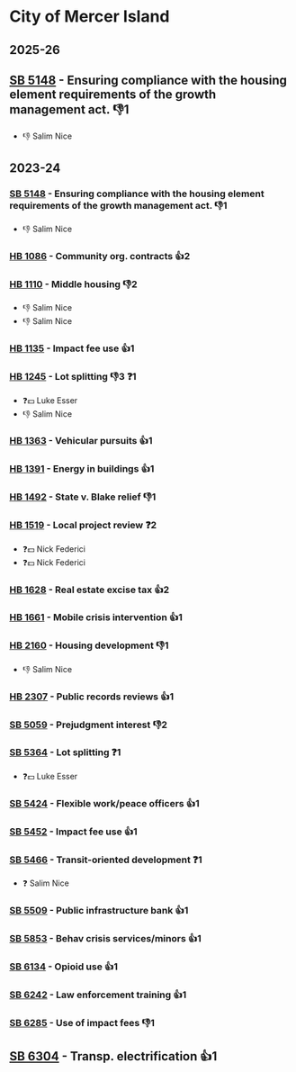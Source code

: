 # City of Mercer Island
## 2025-26

## [SB 5148](/bill/2025-26/sb/5148/) - Ensuring compliance with the housing element requirements of the growth management act.  👎1 
* 👎 Salim Nice

## 2023-24

### [SB 5148](/bill/2023-24/sb/5148/) - Ensuring compliance with the housing element requirements of the growth management act.  👎1 
* 👎 Salim Nice

### [HB 1086](/bill/2023-24/hb/1086/) - Community org. contracts 👍2  

### [HB 1110](/bill/2023-24/hb/1110/) - Middle housing  👎2 
* 👎 Salim Nice
* 👎 Salim Nice

### [HB 1135](/bill/2023-24/hb/1135/) - Impact fee use 👍1  

### [HB 1245](/bill/2023-24/hb/1245/) - Lot splitting  👎3 ❓1
* ❓💵 Luke Esser
* 👎 Salim Nice

### [HB 1363](/bill/2023-24/hb/1363/) - Vehicular pursuits 👍1  

### [HB 1391](/bill/2023-24/hb/1391/) - Energy in buildings 👍1  

### [HB 1492](/bill/2023-24/hb/1492/) - State v. Blake relief  👎1 

### [HB 1519](/bill/2023-24/hb/1519/) - Local project review   ❓2
* ❓💵 Nick Federici
* ❓💵 Nick Federici

### [HB 1628](/bill/2023-24/hb/1628/) - Real estate excise tax 👍2  

### [HB 1661](/bill/2023-24/hb/1661/) - Mobile crisis intervention 👍1  

### [HB 2160](/bill/2023-24/hb/2160/) - Housing development  👎1 
* 👎 Salim Nice

### [HB 2307](/bill/2023-24/hb/2307/) - Public records reviews 👍1  

### [SB 5059](/bill/2023-24/sb/5059/) - Prejudgment interest  👎2 

### [SB 5364](/bill/2023-24/sb/5364/) - Lot splitting   ❓1
* ❓💵 Luke Esser

### [SB 5424](/bill/2023-24/sb/5424/) - Flexible work/peace officers 👍1  

### [SB 5452](/bill/2023-24/sb/5452/) - Impact fee use 👍1  

### [SB 5466](/bill/2023-24/sb/5466/) - Transit-oriented development   ❓1
* ❓ Salim Nice

### [SB 5509](/bill/2023-24/sb/5509/) - Public infrastructure bank 👍1  

### [SB 5853](/bill/2023-24/sb/5853/) - Behav crisis services/minors 👍1  

### [SB 6134](/bill/2023-24/sb/6134/) - Opioid use 👍1  

### [SB 6242](/bill/2023-24/sb/6242/) - Law enforcement training 👍1  

### [SB 6285](/bill/2023-24/sb/6285/) - Use of impact fees  👎1 

## [SB 6304](/bill/2023-24/sb/6304/) - Transp. electrification 👍1  
